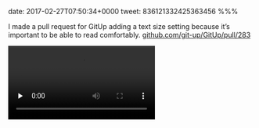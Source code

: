 date: 2017-02-27T07:50:34+0000
tweet: 836121332425363456
%%%

I made a pull request for GitUp adding a text size setting because it’s important to be able to read comfortably. [github.com/git-up/GitUp/pull/283](https://github.com/git-up/GitUp/pull/283)

<video src="C5p_4s3WAAAcCVb.mp4" controls preload="none" />

